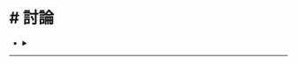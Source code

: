 ##### <!-- 收起 -->

<!------------  style  ------------>

<!----------- ref start ----------->

<!------------ ref end ------------>

# # 討論

- <details close>
  <summary></summary>

  </details>

---
